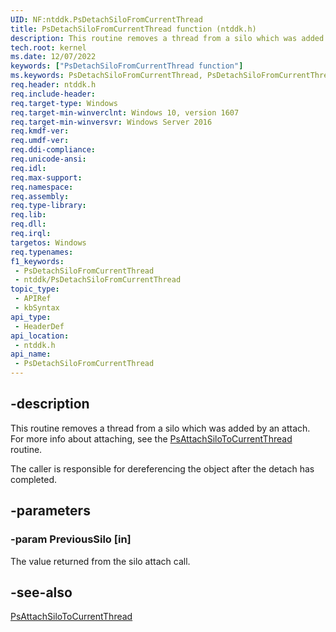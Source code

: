 ```yaml
---
UID: NF:ntddk.PsDetachSiloFromCurrentThread
title: PsDetachSiloFromCurrentThread function (ntddk.h)
description: This routine removes a thread from a silo which was added by an attach. For more info about attaching, see the PsAttachSiloToCurrentThread routine.
tech.root: kernel
ms.date: 12/07/2022
keywords: ["PsDetachSiloFromCurrentThread function"]
ms.keywords: PsDetachSiloFromCurrentThread, PsDetachSiloFromCurrentThread routine [Kernel-Mode Driver Architecture], kernel.psdetachsilofromcurrentthread, ntddk/PsDetachSiloFromCurrentThread
req.header: ntddk.h
req.include-header: 
req.target-type: Windows
req.target-min-winverclnt: Windows 10, version 1607
req.target-min-winversvr: Windows Server 2016
req.kmdf-ver: 
req.umdf-ver: 
req.ddi-compliance: 
req.unicode-ansi: 
req.idl: 
req.max-support: 
req.namespace: 
req.assembly: 
req.type-library: 
req.lib: 
req.dll: 
req.irql: 
targetos: Windows
req.typenames: 
f1_keywords:
 - PsDetachSiloFromCurrentThread
 - ntddk/PsDetachSiloFromCurrentThread
topic_type:
 - APIRef
 - kbSyntax
api_type:
 - HeaderDef
api_location:
 - ntddk.h
api_name:
 - PsDetachSiloFromCurrentThread
---
```


## -description

This routine removes a thread from a silo which was added by an attach. For more info about attaching, see the  [PsAttachSiloToCurrentThread](/windows-hardware/drivers/ddi/ntddk/nf-ntddk-psattachsilotocurrentthread) routine.

The caller is responsible for dereferencing the object after the detach has completed.

## -parameters

### -param PreviousSilo [in]

The value returned from the silo attach call.

## -see-also

[PsAttachSiloToCurrentThread](/windows-hardware/drivers/ddi/ntddk/nf-ntddk-psattachsilotocurrentthread)
